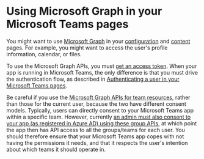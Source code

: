 # Using Microsoft Graph in your Microsoft Teams pages

You might want to use [Microsoft Graph](https://developer.microsoft.com/en-us/graph/) in your [configuration](createconfigpage.md) and [content](createcontentpage.md) pages. For example, you might want to access the user's profile information, calendar, or files.

To use the Microsoft Graph APIs, you must [get an access token](https://developer.microsoft.com/en-us/graph/docs/concepts/auth_overview).  When your app is running in Microsoft Teams, the only difference is that you must drive the authentication flow, as described in [Authenticating a user in your Microsoft Teams pages](auth.md).

Be careful if you use the [Microsoft Graph APIs for team resources](https://developer.microsoft.com/en-us/graph/docs/api-reference/beta/resources/group), rather than those for the current user, because the two have different consent models. Typically, users can directly consent to your Microsoft Teams app within a specific team. However, currently [an admin must also consent to your app (as registered in Azure AD) using these group APIs](https://developer.microsoft.com/en-us/graph/docs/concepts/permissions_reference#group-permissions), at which point the app then has API access to all the groups/teams for each user. You should therefore ensure that your Microsoft Teams app copes with not having the permissions it needs, and that it respects the user's intention about which teams it should operate in.

